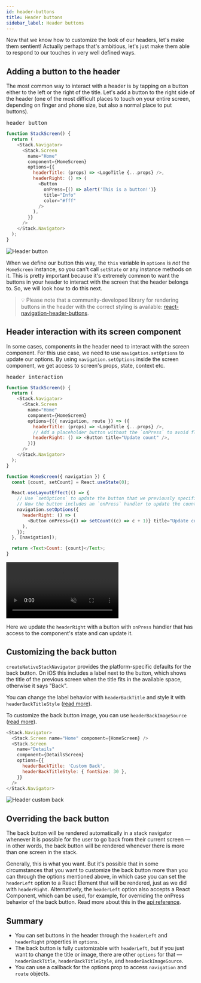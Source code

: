 ```yaml
---
id: header-buttons
title: Header buttons
sidebar_label: Header buttons
---
```


Now that we know how to customize the look of our headers, let's make them sentient! Actually perhaps that's ambitious, let's just make them able to respond to our touches in very well defined ways.

## Adding a button to the header

The most common way to interact with a header is by tapping on a button either to the left or the right of the title. Let's add a button to the right side of the header (one of the most difficult places to touch on your entire screen, depending on finger and phone size, but also a normal place to put buttons).

<samp id="simple-header-button">header button</samp>

```js
function StackScreen() {
  return (
    <Stack.Navigator>
      <Stack.Screen
        name="Home"
        component={HomeScreen}
        options={{
          headerTitle: (props) => <LogoTitle {...props} />,
          headerRight: () => (
            <Button
              onPress={() => alert('This is a button!')}
              title="Info"
              color="#fff"
            />
          ),
        }}
      />
    </Stack.Navigator>
  );
}
```

![Header button](/assets/headers/header-button.png)

When we define our button this way, the `this` variable in `options` is _not_ the `HomeScreen` instance, so you can't call `setState` or any instance methods on it. This is pretty important because it's extremely common to want the buttons in your header to interact with the screen that the header belongs to. So, we will look how to do this next.

> 💡 Please note that a community-developed library for rendering buttons in the header with the correct styling is available: [react-navigation-header-buttons](https://github.com/vonovak/react-navigation-header-buttons).

## Header interaction with its screen component

In some cases, components in the header need to interact with the screen component. For this use case, we need to use `navigation.setOptions` to update our options. By using `navigation.setOptions` inside the screen component, we get access to screen's props, state, context etc.

<samp id="header-interaction">header interaction</samp>

```js
function StackScreen() {
  return (
    <Stack.Navigator>
      <Stack.Screen
        name="Home"
        component={HomeScreen}
        options={({ navigation, route }) => ({
          headerTitle: (props) => <LogoTitle {...props} />,
          // Add a placeholder button without the `onPress` to avoid flicker
          headerRight: () => <Button title="Update count" />,
        })}
      />
    </Stack.Navigator>
  );
}

function HomeScreen({ navigation }) {
  const [count, setCount] = React.useState(0);

  React.useLayoutEffect(() => {
    // Use `setOptions` to update the button that we previously specified
    // Now the button includes an `onPress` handler to update the count
    navigation.setOptions({
      headerRight: () => (
        <Button onPress={() => setCount((c) => c + 1)} title="Update count" />
      ),
    });
  }, [navigation]);

  return <Text>Count: {count}</Text>;
}
```

<video playsInline autoPlay muted loop>
  <source src="/assets/headers/header-update-screen.mp4" />
</video>

Here we update the `headerRight` with a button with `onPress` handler that has access to the component's state and can update it.

## Customizing the back button

`createNativeStackNavigator` provides the platform-specific defaults for the back button. On iOS this includes a label next to the button, which shows the title of the previous screen when the title fits in the available space, otherwise it says "Back".

You can change the label behavior with `headerBackTitle` and style it with `headerBackTitleStyle` ([read more](native-stack-navigator.md#headerbacktitle)).

To customize the back button image, you can use `headerBackImageSource` ([read more](native-stack-navigator.md#headerbackimagesource)).

```js
<Stack.Navigator>
  <Stack.Screen name="Home" component={HomeScreen} />
  <Stack.Screen
    name="Details"
    component={DetailsScreen}
    options={{
      headerBackTitle: 'Custom Back',
      headerBackTitleStyle: { fontSize: 30 },
    }}
  />
</Stack.Navigator>
```

![Header custom back](/assets/headers/header-back-custom.png)

## Overriding the back button

The back button will be rendered automatically in a stack navigator whenever it is possible for the user to go back from their current screen &mdash; in other words, the back button will be rendered whenever there is more than one screen in the stack.

Generally, this is what you want. But it's possible that in some circumstances that you want to customize the back button more than you can through the options mentioned above, in which case you can set the `headerLeft` option to a React Element that will be rendered, just as we did with `headerRight`. Alternatively, the `headerLeft` option also accepts a React Component, which can be used, for example, for overriding the onPress behavior of the back button. Read more about this in the [api reference](native-stack-navigator.md#headerleft).

## Summary

- You can set buttons in the header through the `headerLeft` and `headerRight` properties in `options`.
- The back button is fully customizable with `headerLeft`, but if you just want to change the title or image, there are other `options` for that &mdash; `headerBackTitle`, `headerBackTitleStyle`, and `headerBackImageSource`.
- You can use a callback for the options prop to access `navigation` and `route` objects.
